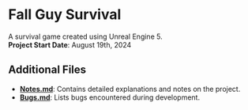 # Fall Guy Survival

A survival game created using Unreal Engine 5.  
**Project Start Date**: August 19th, 2024

## Additional Files

- **[Notes.md](Notes.md)**: Contains detailed explanations and notes on the project.
- **[Bugs.md](Bugs.md)**: Lists bugs encountered during development.
